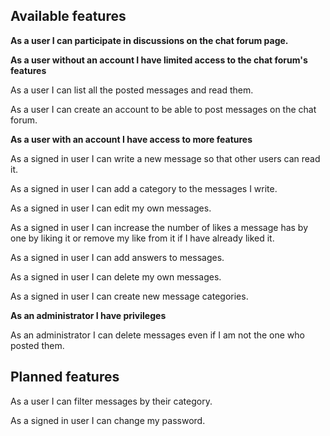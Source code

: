 ## Available features

**As a user I can participate in discussions on the chat forum page.**

**As a user without an account I have limited access to the chat forum's features**

As a user I can list all the posted messages and read them.

As a user I can create an account to be able to post messages on the chat forum.

**As a user with an account I have access to more features**

As a signed in user I can write a new message so that other users can read it.

As a signed in user I can add a category to the messages I write.

As a signed in user I can edit my own messages.

As a signed in user I can increase the number of likes a message has by one by liking it or remove my like from it if I have already liked it.

As a signed in user I can add answers to messages.

As a signed in user I can delete my own messages.

As a signed in user I can create new message categories.


**As an administrator I have privileges**

As an administrator I can delete messages even if I am not the one who posted them.

## Planned features

As a user I can filter messages by their category.

As a signed in user I can change my password.
